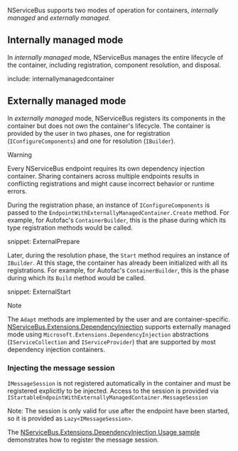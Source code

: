 NServiceBus supports two modes of operation for containers, *internally managed* and *externally managed*.

## Internally managed mode

In *internally managed* mode, NServiceBus manages the entire lifecycle of the container, including registration, component resolution, and disposal.

include: internallymanagedcontainer

## Externally managed mode

In *externally managed* mode, NServiceBus registers its components in the container but does not own the container's lifecycle. The container is provided by the user in two phases, one for registration (`IConfigureComponents`) and one for resolution (`IBuilder`).

> [!WARNING]
> Every NServiceBus endpoint requires its own dependency injection container. Sharing containers across multiple endpoints results in conflicting registrations and might cause incorrect behavior or runtime errors.

During the registration phase, an instance of `IConfigureComponents` is passed to the `EndpointWithExternallyManagedContainer.Create` method. For example, for Autofac's `ContainerBuilder`, this is the phase during which its type registration methods would be called.

snippet: ExternalPrepare

Later, during the resolution phase, the `Start` method requires an instance of `IBuilder`. At this stage, the container has already been initialized with all its registrations. For example, for Autofac's `ContainerBuilder`, this is the phase during which its `Build` method would be called.

snippet: ExternalStart

> [!NOTE]
> The `Adapt` methods are implemented by the user and are container-specific. [NServiceBus.Extensions.DependencyInjection](/nservicebus/dependency-injection/extensions-dependencyinjection.md) supports externally managed mode using `Microsoft.Extensions.DependencyInjection` abstractions (`IServiceCollection` and `IServiceProvider`) that are supported by most dependency injection containers.

### Injecting the message session

`IMessageSession` is not registered automatically in the container and must be registered explicitly to be injected. Access to the session is provided via `IStartableEndpointWithExternallyManagedContainer.MessageSession`

Note: The session is only valid for use after the endpoint have been started, so it is provided as `Lazy<IMessageSession>`.

The [NServiceBus.Extensions.DependencyInjection Usage sample](/samples/dependency-injection/extensions-dependency-injection/) demonstrates how to register the message session.
